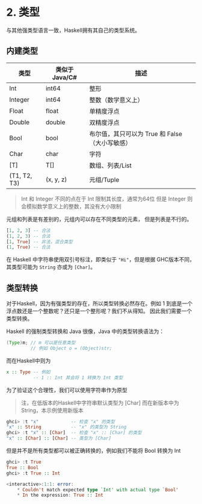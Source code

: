 # 2. 类型

与其他强类型语言一致，Haskell拥有其自己的类型系统。

## 内建类型

| 类型 | 类似于Java/C# | 描述 |
| ---- | --- | --- |
| Int     | int64  | 整形 |
| Integer | int64  | 整数（数学意义上） |
| Float   | float  | 单精度浮点 |
| Double  | double | 双精度浮点 |
| Bool    | bool   | 布尔值，其只可以为 True 和 False（大小写敏感） |
| Char    | char   | 字符 |
| \[T\]   | T[]    | 数组、列表/List |
| (T1, T2, T3) | (x, y, z) | 元组/Tuple |

> Int 和 Integer 不同的点在于 Int 限制其长度，通常为64位
> 但是 Integer 则会模拟数学意义上的整数，其没有大小限制

元组和列表是有差别的，元组内可以存在不同类型的元素，
但是列表是不行的。

```hs
[1, 2, 3] -- 合法
(1, 2, 3) -- 合法
[1, True] -- 非法，混合类型
(1, True) -- 合法
```

在 Haskell 中字符串使用双引号标注，即类似于 `"Hi"`，但是根据
GHC版本不同，其类型可能为 `String` 亦或为 `[Char]`。

## 类型转换

对于Haskell，因为有强类型的存在，所以类型转换必然存在。例如
1 到底是一个浮点数还是一个整数呢？还只是一个整形呢？我们不从得知。
因此我们需要一个类型转换。

Haskell 的强制类型转换和 Java 很像，Java 中的类型转换语法为：

```java
(Type)m; // m 可以是任意类型
         // 例如 Object o = (Object)str;
```

而在Haskell中则为

```hs
x :: Type -- 例如
          -- 1 :: Int 其会将 1 转换为 Int 类型
```

为了验证这个合理性，我们可以使用字符串作为原型
> 注，在低版本的Haskell中字符串默认类型为 [Char]
> 而在新版本中为 String，本示例使用新版本

```hs
ghci> :t "x"            -- 检查 "x" 的类型
"x" :: String           -- "x" 的类型为 String
ghci> :t "x" :: [Char]  -- 检查 "x" :: [Char] 的类型
"x" :: [Char] :: [Char] -- 类型为 [Char]
```

但是并不是所有类型都可以被正确转换的，例如我们不能将
Bool 转换为 Int

```hs
ghci> :t True
True :: Bool
ghci> :t True :: Int

<interactive>:1:1: error:
    * Couldn't match expected type `Int' with actual type `Bool'
    * In the expression: True :: Int
```